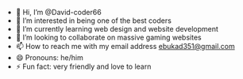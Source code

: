- 👋 Hi, I’m @David-coder66
- 👀 I’m interested in being one of the best coders
- 🌱 I’m currently learning web design and website development 
- 💞️ I’m looking to collaborate on massive gaming websites
- 📫 How to reach me with my email address ebukad351@gmail.com
- 😄 Pronouns: he/him
- ⚡ Fun fact: very friendly and love to learn

<!---
David-coder66/David-coder66 is a ✨ special ✨ repository because its `README.md` (this file) appears on your GitHub profile.
You can click the Preview link to take a look at your changes.
--->
